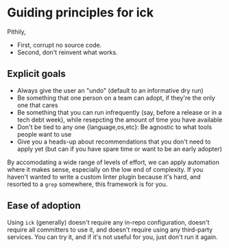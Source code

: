 # Guiding principles for ick

Pithily,

* First, corrupt no source code.
* Second, don't reinvent what works.

## Explicit goals

* Always give the user an "undo" (default to an informative dry run)
* Be something that one person on a team can adopt, if they're the only one that cares
* Be something that you can run infrequently (say, before a release or in a tech
  debt week), while resepcting the amount of time you have available
* Don't be tied to any one {language,os,etc}: Be agnostic to what tools people
  want to use
* Give you a heads-up about recommendations that you don't need to apply yet
  (but can if you have spare time or want to be an early adopter)

By accomodating a wide range of levels of effort, we can apply automation where
it makes sense, especially on the low end of complexity.  If you haven't wanted
to write a custom linter plugin because it's hard, and resorted to a `grep`
somewhere, this framework is for you.


## Ease of adoption

Using `ick` (generally) doesn't require any in-repo configuration, doesn't
require all committers to use it, and doesn't require using any third-party
services.  You can try it, and if it's not useful for you, just don't run it again.
